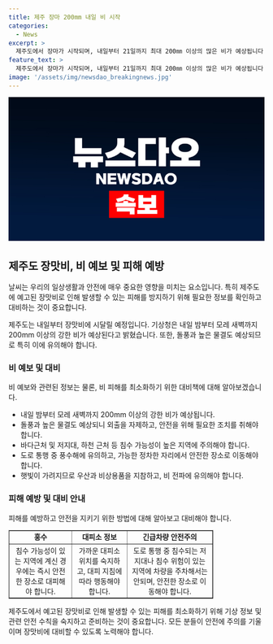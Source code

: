 ```yaml
---
title: 제주 장마 200mm 내일 비 시작
categories:
  - News
excerpt: >
  제주도에서 장마가 시작되며, 내일부터 21일까지 최대 200㎜ 이상의 많은 비가 예상됩니다. 특히 20일 새벽부터 돌풍과 천둥, 번개를 동반한 시간당 30㎜ 이상의 강한 비가 예상되며, 바람과 물결도 높을 전망입니다. 이번 장마는 제주도를 시작으로 남부, 중부지방으로 확대될 것으로 예상됩니다. (150자)
feature_text: >
  제주도에서 장마가 시작되며, 내일부터 21일까지 최대 200㎜ 이상의 많은 비가 예상됩니다. 특히 20일 새벽부터 돌풍과 천둥, 번개를 동반한 시간당 30㎜ 이상의 강한 비가 예상되며, 바람과 물결도 높을 전망입니다. 이번 장마는 제주도를 시작으로 남부, 중부지방으로 확대될 것으로 예상됩니다. (150자)
image: '/assets/img/newsdao_breakingnews.jpg'
---
```


<p><img src="/assets/img/newsdao_breakingnews.jpg" alt="implanttips 속보" /></p>

<h2 data-ke-size="size26">제주도 장맛비, 비 예보 및 피해 예방</h2>

<p>날씨는 우리의 일상생활과 안전에 매우 중요한 영향을 미치는 요소입니다. 특히 제주도에 예고된 장맛비로 인해 발생할 수 있는 피해를 방지하기 위해 필요한 정보를 확인하고 대비하는 것이 중요합니다.</p>

<p data-ke-size="size16">제주도는 내일부터 장맛비에 시달릴 예정입니다. 기상청은 내일 밤부터 모레 새벽까지 200mm 이상의 강한 비가 예상된다고 밝혔습니다. 또한, 돌풍과 높은 물결도 예상되므로 특히 이에 유의해야 합니다.</p>

<h3>비 예보 및 대비</h3>

<p>비 예보와 관련된 정보는 물론, 비 피해를 최소화하기 위한 대비책에 대해 알아보겠습니다.</p>

<ul>
  <li>내일 밤부터 모레 새벽까지 200mm 이상의 강한 비가 예상됩니다.</li>
  <li>돌풍과 높은 물결도 예상되니 외출을 자제하고, 안전을 위해 필요한 조치를 취해야 합니다.</li>
  <li>바다근처 및 저지대, 하천 근처 등 침수 가능성이 높은 지역에 주의해야 합니다.</li>
  <li>도로 통행 중 풍수해에 유의하고, 가능한 정차한 자리에서 안전한 장소로 이동해야 합니다.</li>
  <li>햇빛이 가려지므로 우산과 비상용품을 지참하고, 비 전파에 유의해야 합니다.</li>
</ul>

<h3>피해 예방 및 대비 안내</h3>

<p>피해를 예방하고 안전을 지키기 위한 방법에 대해 알아보고 대비해야 합니다.</p>

<table border="1" style="width: 80%; text-align: center;">
  <tbody>
    <tr>
      <td style="text-align: center; height: 17px;"><b>홍수</b></td>
      <td style="text-align: center; height: 17px;"><b>대피소 정보</b></td>
      <td style="text-align: center; height: 17px;"><b>긴급차량 안전주의</b></td>
    </tr>
    <tr>
      <td style="text-align: center; height: 17px;">침수 가능성이 있는 지역에 계신 경우에는 즉시 안전한 장소로 대피해야 합니다.</td>
      <td style="text-align: center; height: 17px;">가까운 대피소 위치를 숙지하고, 대피 지침에 따라 행동해야 합니다.</td>
      <td style="text-align: center; height: 17px;">도로 통행 중 침수되는 저지대나 침수 위험이 있는 지역에 차량을 주차해서는 안되며, 안전한 장소로 이동해야 합니다.</td>
    </tr>
  </tbody>
</table>

<p>제주도에서 예고된 장맛비로 인해 발생할 수 있는 피해를 최소화하기 위해 기상 정보 및 관련 안전 수칙을 숙지하고 준비하는 것이 중요합니다. 모든 분들이 안전에 주의를 기울이며 장맛비에 대비할 수 있도록 노력해야 합니다.</p>

